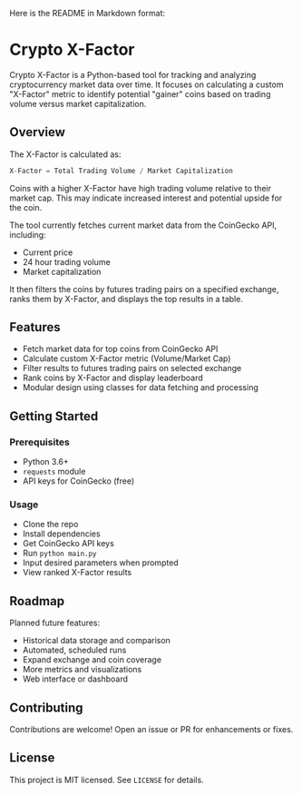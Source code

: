 Here is the README in Markdown format:

# Crypto X-Factor

Crypto X-Factor is a Python-based tool for tracking and analyzing cryptocurrency market data over time. It focuses on calculating a custom "X-Factor" metric to identify potential "gainer" coins based on trading volume versus market capitalization.

## Overview

The X-Factor is calculated as:

```python
X-Factor = Total Trading Volume / Market Capitalization
```

Coins with a higher X-Factor have high trading volume relative to their market cap. This may indicate increased interest and potential upside for the coin.

The tool currently fetches current market data from the CoinGecko API, including:

- Current price
- 24 hour trading volume  
- Market capitalization

It then filters the coins by futures trading pairs on a specified exchange, ranks them by X-Factor, and displays the top results in a table.

## Features

- Fetch market data for top coins from CoinGecko API
- Calculate custom X-Factor metric (Volume/Market Cap)
- Filter results to futures trading pairs on selected exchange 
- Rank coins by X-Factor and display leaderboard
- Modular design using classes for data fetching and processing

## Getting Started

### Prerequisites

- Python 3.6+
- `requests` module
- API keys for CoinGecko (free)

### Usage

- Clone the repo
- Install dependencies
- Get CoinGecko API keys 
- Run `python main.py`
- Input desired parameters when prompted
- View ranked X-Factor results

## Roadmap

Planned future features:

- Historical data storage and comparison
- Automated, scheduled runs  
- Expand exchange and coin coverage
- More metrics and visualizations
- Web interface or dashboard

## Contributing

Contributions are welcome! Open an issue or PR for enhancements or fixes.

## License

This project is MIT licensed. See `LICENSE` for details.
